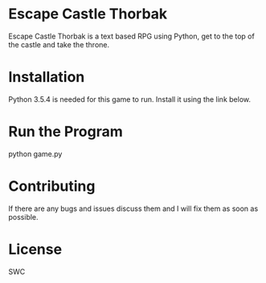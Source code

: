 # Escape Castle Thorbak
Escape Castle Thorbak is a text based RPG using Python, get to the top of the castle and take the throne.
# Installation
Python 3.5.4 is needed for this game to run. Install it using the link below.
# Run the Program
python game.py
# Contributing
If there are any bugs and issues discuss them and I will fix them as soon as possible.
# License
SWC
